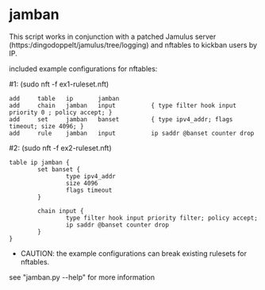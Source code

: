 # jamban
This script works in conjunction with a patched Jamulus server (https:/dingodoppelt/jamulus/tree/logging)
and nftables to kickban users by IP.

included example configurations for nftables:

\#1:  (sudo nft -f ex1-ruleset.nft)
```
add     table   ip       jamban
add     chain   jamban   input          { type filter hook input priority 0 ; policy accept; }
add     set     jamban   banset         { type ipv4_addr; flags timeout; size 4096; }
add     rule    jamban   input          ip saddr @banset counter drop
```
\#2:  (sudo nft -f ex2-ruleset.nft)
```
table ip jamban {
        set banset {
                type ipv4_addr
                size 4096
                flags timeout
        }

        chain input {
                type filter hook input priority filter; policy accept;
                ip saddr @banset counter drop
        }
}
```

- CAUTION: the example configurations can break existing rulesets for nftables.

see "jamban.py --help" for more information
